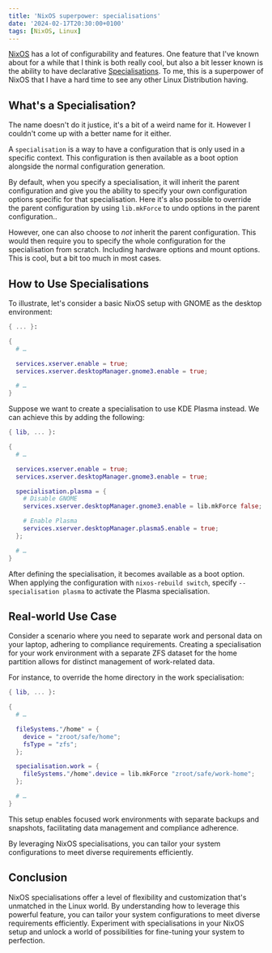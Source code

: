 ```yaml
---
title: 'NixOS superpower: specialisations'
date: '2024-02-17T20:30:00+0100'
tags: [NixOS, Linux]
---
```


[NixOS](https://nixos.org/) has a lot of configurability and features. One
feature that I've known about for a while that I think is both really cool,
but also a bit lesser known is the ability to have declarative
[Specialisations](https://wiki.nixos.org/wiki/Specialisation). To me, this is a
superpower of NixOS that I have a hard time to see any other Linux
Distribution having.

## What's a Specialisation?

The name doesn't do it justice, it's a bit of a weird name for it. However
I couldn't come up with a better name for it either.

A `specialisation` is a way to have a configuration that is only used in a
specific context. This configuration is then available as a boot option
alongside the normal configuration generation.

By default, when you specify a specialisation, it will inherit the parent
configuration and give you the ability to specify your own configuration
options specific for that specialisation. Here it's also possible to
override the parent configuration by using `lib.mkForce` to undo options
in the parent configuration..

However, one can also choose to *not* inherit the parent configuration. This
would then require you to specify the whole configuration for the
specialisation from scratch. Including hardware options and mount options.
This is cool, but a bit too much in most cases.

## How to Use Specialisations

To illustrate, let's consider a basic NixOS setup with GNOME as the
desktop environment:

```nix
{ ... }:

{
  # …

  services.xserver.enable = true;
  services.xserver.desktopManager.gnome3.enable = true;

  # …
}
```

Suppose we want to create a specialisation to use KDE Plasma instead. We
can achieve this by adding the following:

```nix
{ lib, ... }:

{
  # …

  services.xserver.enable = true;
  services.xserver.desktopManager.gnome3.enable = true;

  specialisation.plasma = {
    # Disable GNOME
    services.xserver.desktopManager.gnome3.enable = lib.mkForce false;

    # Enable Plasma
    services.xserver.desktopManager.plasma5.enable = true;
  };

  # …
}
```

After defining the specialisation, it becomes available as a boot option.
When applying the configuration with `nixos-rebuild switch`, specify
`--specialisation plasma` to activate the Plasma specialisation.

## Real-world Use Case

Consider a scenario where you need to separate work and personal data on
your laptop, adhering to compliance requirements. Creating a
specialisation for your work environment with a separate ZFS dataset for
the home partition allows for distinct management of work-related data.

For instance, to override the home directory in the work specialisation:

```nix
{ lib, ... }:

{
  # …

  fileSystems."/home" = {
    device = "zroot/safe/home";
    fsType = "zfs";
  };

  specialisation.work = {
    fileSystems."/home".device = lib.mkForce "zroot/safe/work-home";
  };

  # …
}
```

This setup enables focused work environments with separate backups and
snapshots, facilitating data management and compliance adherence.

By leveraging NixOS specialisations, you can tailor your system
configurations to meet diverse requirements efficiently.

## Conclusion

NixOS specialisations offer a level of flexibility and customization
that's unmatched in the Linux world. By understanding how to leverage
this powerful feature, you can tailor your system configurations to
meet diverse requirements efficiently. Experiment with specialisations
in your NixOS setup and unlock a world of possibilities for
fine-tuning your system to perfection.
